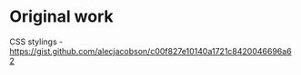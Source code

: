 # Original work

CSS stylings - https://gist.github.com/alecjacobson/c00f827e10140a1721c8420046696a62 

